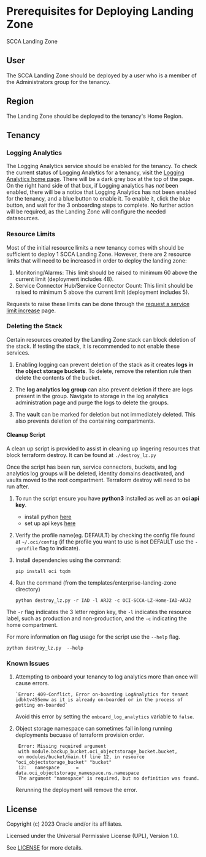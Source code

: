 # Prerequisites for Deploying Landing Zone

SCCA Landing Zone

## User

The SCCA Landing Zone should be deployed by a user who is a member of the Administrators group for the tenancy.

## Region

The Landing Zone should be deployed to the tenancy's Home Region. 

## Tenancy

### Logging Analytics

The Logging Analytics service should be enabled for the tenancy. 
To check the current status of Logging Analytics for a tenancy, visit the [Logging Analytics home page][1].
There will be a dark grey box at the top of the page. On the right hand side of that box, if Logging analytics has *not* been enabled, there will be a notice that Logging Analytics has not been enabled for the tenancy, and a blue button to enable it.  To enable it, click the blue button, and wait for the 3 onboarding steps to complete.  No further action will be required, as the Landing Zone will configure the needed datasources. 

### Resource Limits

Most of the initial resource limits a new tenancy comes with should be sufficient to deploy 1 SCCA Landing Zone. 
However, there are 2 resource limits that will need to be increased in order to deploy the landing zone: 

1. Monitoring/Alarms:  This limit should be raised to minimum 60 above the current limit (deployment includes 48). 
2. Service Connector Hub/Service Connector Count:  This limit should be raised to minimum 5 above the current limit (deployment includes 5). 

Requests to raise these limits can be done through the [request a service limit increase][2] page. 

### Deleting the Stack 

Certain resources created by the Landing Zone stack can block deletion of the stack. If testing the stack, it is recommended to not enable these services.

1. Enabling logging can prevent deletion of the stack as it creates **logs in the object storage buckets**. To delete, remove the retention rule then delete the contents of the bucket.

2. The **log analytics log group** can also prevent deletion if there are logs present in the group. Navigate to storage in the log analytics administration page and purge the logs to delete the groups.

3. The **vault** can be marked for deletion but not immediately deleted. This also prevents deletion of the containing compartments.


#### Cleanup Script
A clean up script is provided to assist in cleaning up lingering resources that block terraform destroy.
It can be found at `./destroy_lz.py`

Once the script has been run, service connectors, buckets, and log analytics log groups will be deleted, identity domains deactivated, and vaults moved to the root compartment. 
Terraform destroy will need to be run after.

1. To run the script ensure you have **python3** installed as well as an **oci api key**.
   * install python [here](https://www.python.org/downloads/)
   * set up api keys [here](https://docs.oracle.com/en-us/iaas/Content/API/Concepts/apisigningkey.htm)

2. Verify the profile name(eg. DEFAULT) by checking the config file found at `~/.oci/config` (if the profile you want to use is not DEFAULT use the `--profile` flag to indicate).

3. Install dependencies using the command: 
    ```
    pip install oci tqdm
    ```

4. Run the command (from the templates/enterprise-landing-zone directory)
    ```
    python destroy_lz.py -r IAD -l ARJ2 -c OCI-SCCA-LZ-Home-IAD-ARJ2

    ```

The `-r` flag indicates the 3 letter region key, the `-l` indicates the resource label, such as production and non-production, and the `-c` indicating the home compartment. 

For more information on flag usage for the script use the `--help` flag.
```
python destroy_lz.py  --help
```

### Known Issues
1. Attempting to onboard your tenancy to log analytics more than once will cause errors.
   ```
   `Error: 409-Conflict, Error on-boarding LogAnalytics for tenant idbktv455emw as it is already on-boarded or in the process of getting on-boarded`
   ```
   Avoid this error by setting the `onboard_log_analytics` variable to `false`.

2. Object storage namespace can sometimes fail in long running deployments becuase of terraform provision order. 
   ```
    Error: Missing required argument
    with module.backup_bucket.oci_objectstorage_bucket.bucket,
    on modules/bucket/main.tf line 12, in resource "oci_objectstorage_bucket" "bucket" 
    12:   namespace      = data.oci_objectstorage_namespace.ns.namespace
    The argument "namespace" is required, but no definition was found.
    ```
    Rerunning the deployment will remove the error.

[1]: https://cloud.oracle.com/loganalytics/home "Logging Analytics Home page."
[2]: https://cloud.oracle.com/support/create?type=limit "Request a service Limit Increase."

## License

Copyright (c) 2023 Oracle and/or its affiliates.

Licensed under the Universal Permissive License (UPL), Version 1.0.

See [LICENSE](./LICENSE.txt) for more details.